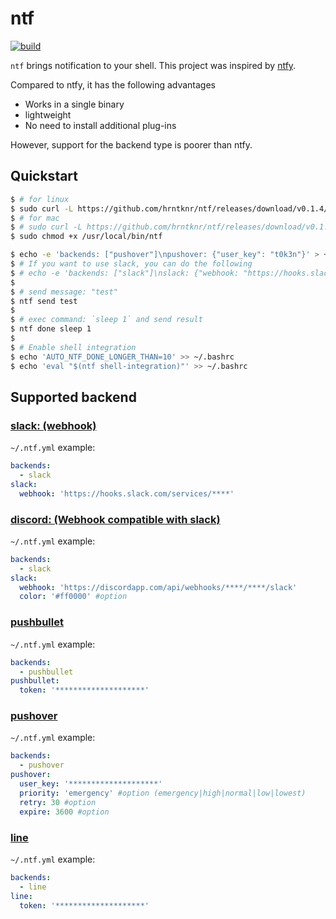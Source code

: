 # ntf

[![build](https://github.com/hrntknr/ntf/workflows/.github/workflows/build.yml/badge.svg)](https://github.com/hrntknr/ntf/actions?query=workflow%3A.github%2Fworkflows%2Fbuild.yml)

`ntf` brings notification to your shell. This project was inspired by [ntfy](https://github.com/dschep/ntfy).

Compared to ntfy, it has the following advantages

- Works in a single binary
- lightweight
- No need to install additional plug-ins

However, support for the backend type is poorer than ntfy.

## Quickstart

```sh
$ # for linux
$ sudo curl -L https://github.com/hrntknr/ntf/releases/download/v0.1.4/ntf-x86_64-unknown-linux-gnu -o /usr/local/bin/ntf
$ # for mac
$ # sudo curl -L https://github.com/hrntknr/ntf/releases/download/v0.1.4/ntf-x86_64-apple-darwin -o /usr/local/bin/ntf
$ sudo chmod +x /usr/local/bin/ntf

$ echo -e 'backends: ["pushover"]\npushover: {"user_key": "t0k3n"}' > ~/.ntf.yml
$ # If you want to use slack, you can do the following
$ # echo -e 'backends: ["slack"]\nslack: {"webhook: "https://hooks.slack.com/services/hogehoge"}' > ~/.ntf.yml
$
$ # send message: "test"
$ ntf send test
$
$ # exec command: `sleep 1` and send result
$ ntf done sleep 1
$
$ # Enable shell integration
$ echo 'AUTO_NTF_DONE_LONGER_THAN=10' >> ~/.bashrc
$ echo 'eval "$(ntf shell-integration)"' >> ~/.bashrc
```

## Supported backend

### [slack: (webhook)](https://api.slack.com/messaging/webhooks)

`~/.ntf.yml` example:

```yml
backends:
  - slack
slack:
  webhook: 'https://hooks.slack.com/services/****'
```

### [discord: (Webhook compatible with slack)](https://discord.com/developers/docs/resources/webhook)

`~/.ntf.yml` example:

```yml
backends:
  - slack
slack:
  webhook: 'https://discordapp.com/api/webhooks/****/****/slack'
  color: '#ff0000' #option
```

### [pushbullet](https://pushbullet.com/)

`~/.ntf.yml` example:

```yml
backends:
  - pushbullet
pushbullet:
  token: '********************'
```

### [pushover](https://pushover.net/)

`~/.ntf.yml` example:

```yml
backends:
  - pushover
pushover:
  user_key: '********************'
  priority: 'emergency' #option (emergency|high|normal|low|lowest)
  retry: 30 #option
  expire: 3600 #option
```

### [line](https://notify-bot.line.me/)

`~/.ntf.yml` example:

```yml
backends:
  - line
line:
  token: '********************'
```
